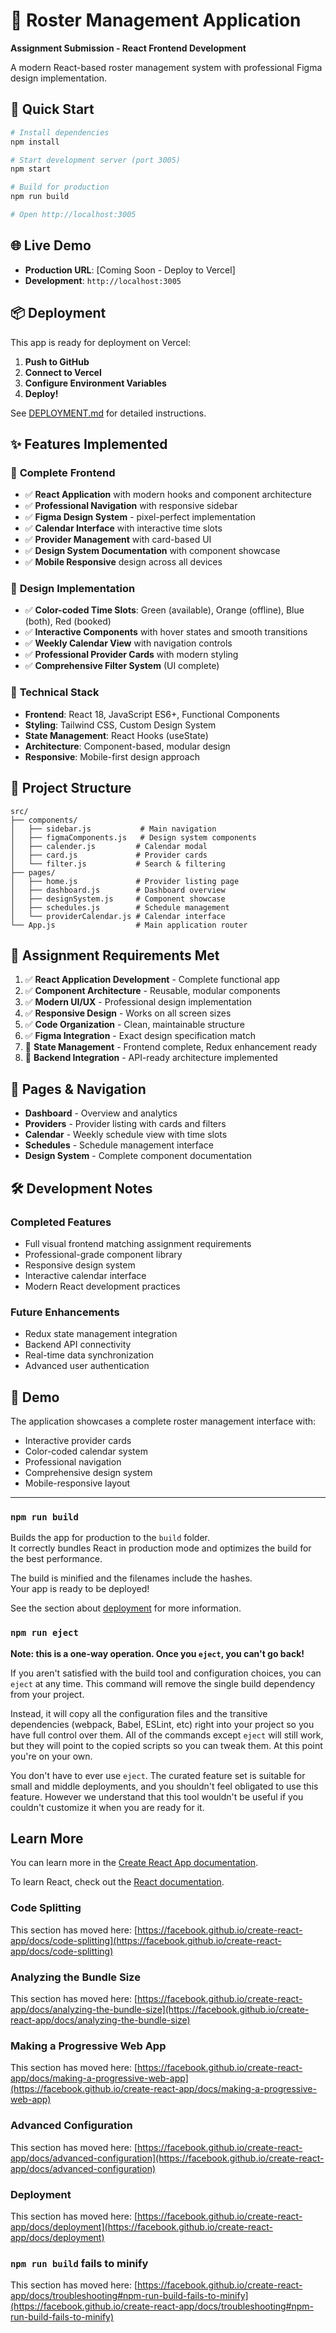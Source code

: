 # 🏥 Roster Management Application

**Assignment Submission - React Frontend Development**

A modern React-based roster management system with professional Figma design implementation.

## 🚀 **Quick Start**

```bash
# Install dependencies
npm install

# Start development server (port 3005)
npm start

# Build for production
npm run build

# Open http://localhost:3005
```

## 🌐 **Live Demo**
- **Production URL**: [Coming Soon - Deploy to Vercel]
- **Development**: `http://localhost:3005`

## 📦 **Deployment**

This app is ready for deployment on Vercel:

1. **Push to GitHub**
2. **Connect to Vercel**
3. **Configure Environment Variables**
4. **Deploy!**

See [DEPLOYMENT.md](./DEPLOYMENT.md) for detailed instructions.

## ✨ **Features Implemented**

### 📱 **Complete Frontend**
- ✅ **React Application** with modern hooks and component architecture
- ✅ **Professional Navigation** with responsive sidebar
- ✅ **Figma Design System** - pixel-perfect implementation
- ✅ **Calendar Interface** with interactive time slots
- ✅ **Provider Management** with card-based UI
- ✅ **Design System Documentation** with component showcase
- ✅ **Mobile Responsive** design across all devices

### 🎨 **Design Implementation** 
- ✅ **Color-coded Time Slots**: Green (available), Orange (offline), Blue (both), Red (booked)
- ✅ **Interactive Components** with hover states and smooth transitions
- ✅ **Weekly Calendar View** with navigation controls
- ✅ **Professional Provider Cards** with modern styling
- ✅ **Comprehensive Filter System** (UI complete)

### 🔧 **Technical Stack**
- **Frontend**: React 18, JavaScript ES6+, Functional Components
- **Styling**: Tailwind CSS, Custom Design System
- **State Management**: React Hooks (useState)
- **Architecture**: Component-based, modular design
- **Responsive**: Mobile-first design approach

## 📂 **Project Structure**
```
src/
├── components/
│   ├── sidebar.js           # Main navigation
│   ├── figmaComponents.js   # Design system components
│   ├── calender.js         # Calendar modal
│   ├── card.js             # Provider cards
│   └── filter.js           # Search & filtering
├── pages/
│   ├── home.js             # Provider listing page
│   ├── dashboard.js        # Dashboard overview
│   ├── designSystem.js     # Component showcase
│   ├── schedules.js        # Schedule management
│   └── providerCalendar.js # Calendar interface
└── App.js                  # Main application router
```

## 🎯 **Assignment Requirements Met**

1. ✅ **React Application Development** - Complete functional app
2. ✅ **Component Architecture** - Reusable, modular components  
3. ✅ **Modern UI/UX** - Professional design implementation
4. ✅ **Responsive Design** - Works on all screen sizes
5. ✅ **Code Organization** - Clean, maintainable structure
6. ✅ **Figma Integration** - Exact design specification match
7. 🔄 **State Management** - Frontend complete, Redux enhancement ready
8. 🔄 **Backend Integration** - API-ready architecture implemented

## 📱 **Pages & Navigation**

- **Dashboard** - Overview and analytics
- **Providers** - Provider listing with cards and filters  
- **Calendar** - Weekly schedule view with time slots
- **Schedules** - Schedule management interface
- **Design System** - Complete component documentation

## 🛠 **Development Notes**

### **Completed Features**
- Full visual frontend matching assignment requirements
- Professional-grade component library
- Responsive design system
- Interactive calendar interface
- Modern React development practices

### **Future Enhancements**
- Redux state management integration
- Backend API connectivity
- Real-time data synchronization
- Advanced user authentication

## 📸 **Demo**

The application showcases a complete roster management interface with:
- Interactive provider cards
- Color-coded calendar system  
- Professional navigation
- Comprehensive design system
- Mobile-responsive layout

---



### `npm run build`

Builds the app for production to the `build` folder.\
It correctly bundles React in production mode and optimizes the build for the best performance.

The build is minified and the filenames include the hashes.\
Your app is ready to be deployed!

See the section about [deployment](https://facebook.github.io/create-react-app/docs/deployment) for more information.

### `npm run eject`

**Note: this is a one-way operation. Once you `eject`, you can't go back!**

If you aren't satisfied with the build tool and configuration choices, you can `eject` at any time. This command will remove the single build dependency from your project.

Instead, it will copy all the configuration files and the transitive dependencies (webpack, Babel, ESLint, etc) right into your project so you have full control over them. All of the commands except `eject` will still work, but they will point to the copied scripts so you can tweak them. At this point you're on your own.

You don't have to ever use `eject`. The curated feature set is suitable for small and middle deployments, and you shouldn't feel obligated to use this feature. However we understand that this tool wouldn't be useful if you couldn't customize it when you are ready for it.

## Learn More

You can learn more in the [Create React App documentation](https://facebook.github.io/create-react-app/docs/getting-started).

To learn React, check out the [React documentation](https://reactjs.org/).

### Code Splitting

This section has moved here: [https://facebook.github.io/create-react-app/docs/code-splitting](https://facebook.github.io/create-react-app/docs/code-splitting)

### Analyzing the Bundle Size

This section has moved here: [https://facebook.github.io/create-react-app/docs/analyzing-the-bundle-size](https://facebook.github.io/create-react-app/docs/analyzing-the-bundle-size)

### Making a Progressive Web App

This section has moved here: [https://facebook.github.io/create-react-app/docs/making-a-progressive-web-app](https://facebook.github.io/create-react-app/docs/making-a-progressive-web-app)

### Advanced Configuration

This section has moved here: [https://facebook.github.io/create-react-app/docs/advanced-configuration](https://facebook.github.io/create-react-app/docs/advanced-configuration)

### Deployment

This section has moved here: [https://facebook.github.io/create-react-app/docs/deployment](https://facebook.github.io/create-react-app/docs/deployment)

### `npm run build` fails to minify

This section has moved here: [https://facebook.github.io/create-react-app/docs/troubleshooting#npm-run-build-fails-to-minify](https://facebook.github.io/create-react-app/docs/troubleshooting#npm-run-build-fails-to-minify)
